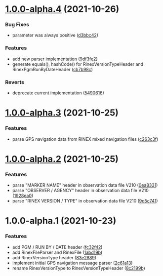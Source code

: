 # [1.0.0-alpha.4](https://github.com/giulioscattolin/rinex/compare/v1.0.0-alpha.3...v1.0.0-alpha.4) (2021-10-26)


### Bug Fixes

* parameter was always positive ([d3bbc42](https://github.com/giulioscattolin/rinex/commit/d3bbc4238b9aa7931ad8bbd592937653364925ad))


### Features

* add new parser implementation ([9df3fe2](https://github.com/giulioscattolin/rinex/commit/9df3fe2138c95be7b795e6c5d30881b5b9bda24e))
* generate equals(), hashCode() for RinexVersionTypeHeader and RinexPgmRunByDateHeader ([cb7b98c](https://github.com/giulioscattolin/rinex/commit/cb7b98ceece44fa422808eaf073e138606f32d84))


### Reverts

* deprecate current implementation ([5490616](https://github.com/giulioscattolin/rinex/commit/54906165fa5f1128111e966ee434d00d1a6e43c9))

# [1.0.0-alpha.3](https://github.com/giulioscattolin/rinex/compare/v1.0.0-alpha.2...v1.0.0-alpha.3) (2021-10-25)


### Features

* parse GPS navigation data from RINEX mixed navigation files ([c263c3f](https://github.com/giulioscattolin/rinex/commit/c263c3f77ec80e570503a255e94242dc0db9ff08))

# [1.0.0-alpha.2](https://github.com/giulioscattolin/rinex/compare/v1.0.0-alpha.1...v1.0.0-alpha.2) (2021-10-25)


### Features

* parse "MARKER NAME" header in observation data file V210 ([0ea8331](https://github.com/giulioscattolin/rinex/commit/0ea83316a84eef4bb2d4ee0b55a09905416bda79))
* parse "OBSERVER / AGENCY" header in observation data file V210 ([1928ea0](https://github.com/giulioscattolin/rinex/commit/1928ea0c4da9b5755af69432024c2349043df868))
* parse "RINEX VERSION / TYPE" in observation data file V210 ([9d5c741](https://github.com/giulioscattolin/rinex/commit/9d5c741b1e927145d5cea19668c3b5da1db3e5a3))

# 1.0.0-alpha.1 (2021-10-23)


### Features

* add PGM / RUN BY / DATE header ([fc32f42](https://github.com/giulioscattolin/rinex/commit/fc32f42489651bdcce76a8c528ffd310916b4327))
* add RinexFileParser and RinexFile ([1abd19b](https://github.com/giulioscattolin/rinex/commit/1abd19b7d30756b04ef1175cf6a2a5577d16a140))
* add RinexVersionType header ([83e2889](https://github.com/giulioscattolin/rinex/commit/83e288933dd3f3428a3446abdbc75023db29ec39))
* implement initial GPS navigation message parser ([2c61a13](https://github.com/giulioscattolin/rinex/commit/2c61a138f8404ad4e3f685e9662beb91d248ef04))
* rename RinexVersionType to RinexVersionTypeHeader ([8c2199b](https://github.com/giulioscattolin/rinex/commit/8c2199b8be13a23b8ddcaf3770f551d728dc07e1))
